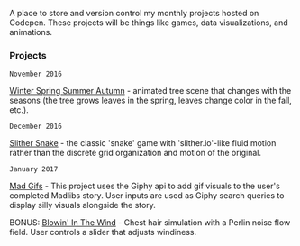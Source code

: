 A place to store and version control my monthly projects hosted on Codepen. These projects will be things like games, data visualizations, and animations.

### Projects
    November 2016
[Winter Spring Summer Autumn](http://codepen.io/fleemaja/pen/bBoBxK "Winter Spring Summer Autumn") - animated tree scene that changes with the seasons (the tree grows leaves in the spring, leaves change color in the fall, etc.).

    December 2016
[Slither Snake](http://codepen.io/fleemaja/pen/zoRPMY "Slither Snake") - the classic 'snake' game with 'slither.io'-like fluid motion rather than the discrete grid organization and motion of the original.

    January 2017
[Mad Gifs](http://codepen.io/fleemaja/pen/YNQeXO?editors=0110 "Mad Gifs") - This project uses the Giphy api to add gif visuals to the user's completed Madlibs story. User inputs are used as Giphy search queries to display silly visuals alongside the story.

BONUS: [Blowin' In The Wind](http://codepen.io/fleemaja/pen/rjGNVY?editors=0010 "Blowin' In The Wind") - Chest hair simulation with a Perlin noise flow field. User controls a slider that adjusts windiness.
